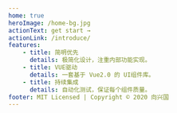 ```yaml
---
home: true
heroImage: /home-bg.jpg
actionText: get start →
actionLink: /introduce/
features:
    - title: 简明优先
      details: 极简化设计，注重内部功能实现。
    - title: VUE驱动
      details: 一套基于 Vue2.0 的 UI组件库。
    - title: 持续集成
      details: 自动化测试，保证每个组件质量。
footer: MIT Licensed | Copyright © 2020 向兴国
---
```

